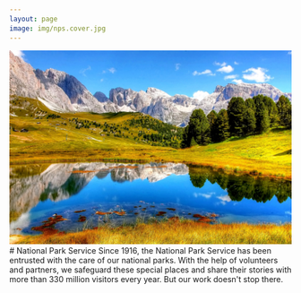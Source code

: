 ```yaml
---
layout: page
image: img/nps.cover.jpg
---
```

<div class="index.split">
<img src="img/nps.cover.jpg" alt="nps">
 # National Park Service
Since 1916, the National Park Service has been entrusted with the care of our national parks. With the help of volunteers and partners, we safeguard these special places and share their stories with more than 330 million visitors every year. But our work doesn't stop there.
</div>
